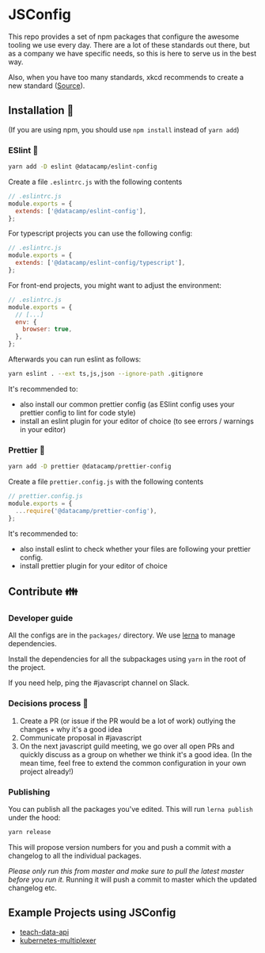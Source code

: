 # JSConfig

This repo provides a set of npm packages that configure the awesome tooling we use every day. There are a lot of these standards out there, but as a company we have specific needs, so this is here to serve us in the best way.

Also, when you have too many standards, xkcd recommends to create a new standard ([Source](https://xkcd.com/927/)).

## Installation :floppy_disk:

(If you are using npm, you should use `npm install` instead of `yarn add`)

### ESlint :wrench:

```bash
yarn add -D eslint @datacamp/eslint-config
```

Create a file `.eslintrc.js` with the following contents

```js
// .eslintrc.js
module.exports = {
  extends: ['@datacamp/eslint-config'],
};
```

For typescript projects you can use the following config:

```js
// .eslintrc.js
module.exports = {
  extends: ['@datacamp/eslint-config/typescript'],
};
```

For front-end projects, you might want to adjust the environment:

```js
// .eslintrc.js
module.exports = {
  // [...]
  env: {
    browser: true,
  },
};
```

Afterwards you can run eslint as follows:

```bash
yarn eslint . --ext ts,js,json --ignore-path .gitignore
```

It's recommended to:

- also install our common prettier config (as ESlint config uses your prettier config to lint for code style)
- install an eslint plugin for your editor of choice (to see errors / warnings in your editor)

### Prettier :nail_care:

```bash
yarn add -D prettier @datacamp/prettier-config
```

Create a file `prettier.config.js` with the following contents

```js
// prettier.config.js
module.exports = {
  ...require('@datacamp/prettier-config'),
};
```

It's recommended to:

- also install eslint to check whether your files are following your prettier config.
- install prettier plugin for your editor of choice

## Contribute :family:

### Developer guide

All the configs are in the `packages/` directory. We use [lerna](https://github.com/lerna/lerna) to manage dependencies.

Install the dependencies for all the subpackages using `yarn` in the root of the project.

If you need help, ping the #javascript channel on Slack.

### Decisions process :hocho:

1. Create a PR (or issue if the PR would be a lot of work) outlying the changes + why it's a good idea
2. Communicate proposal in #javascript
3. On the next javascript guild meeting, we go over all open PRs and quickly discuss as a group on whether we think it's a good idea. (In the mean time, feel free to extend the common configuration in your own project already!)

### Publishing

You can publish all the packages you've edited. This will run `lerna publish` under the hood:

```bash
yarn release
```

This will propose version numbers for you and push a commit with a changelog to all the individual packages.

_Please only run this from master and make sure to pull the latest master before you run it._ Running it will push a commit to master which the updated changelog etc.

## Example Projects using JSConfig

- [teach-data-api](https://github.com/datacamp-engineering/teach-data-api)
- [kubernetes-multiplexer](https://github.com/datacamp-engineering/kubernetes-multiplexer)
